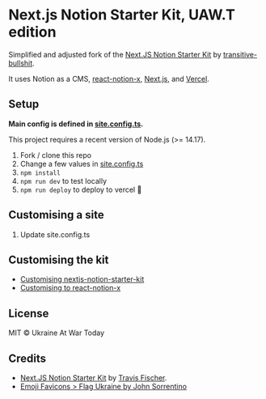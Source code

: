 # Next.js Notion Starter Kit, UAW.T edition

Simplified and adjusted fork of the [Next.JS Notion Starter Kit](https://github.com/transitive-bullshit/nextjs-notion-starter-kit) by [transitive-bullshit](https://transitivebullsh.it/).

It uses Notion as a CMS, [react-notion-x](https://github.com/NotionX/react-notion-x), [Next.js](https://nextjs.org/), and [Vercel](https://vercel.com).

## Setup

**Main config is defined in [site.config.ts](./site.config.ts).**

This project requires a recent version of Node.js (>= 14.17).

1. Fork / clone this repo
2. Change a few values in [site.config.ts](./site.config.ts)
3. `npm install`
4. `npm run dev` to test locally
5. `npm run deploy` to deploy to vercel 💪

## Customising a site

1. Update site.config.ts

## Customising the kit

* [Customising nextjs-notion-starter-kit](https://github.com/transitive-bullshit/nextjs-notion-starter-kit/blob/main/contributing.md)
* [Customising to react-notion-x](https://github.com/NotionX/react-notion-x/blob/master/contributing.md)

## License

MIT © Ukraine At War Today

## Credits

* [Next.JS Notion Starter Kit](https://github.com/transitive-bullshit/nextjs-notion-starter-kit) by [Travis Fischer](https://transitivebullsh.it/).
* [Emoji Favicons > Flag Ukraine by John Sorrentino](https://favicon.io/emoji-favicons/flag-ukraine)
